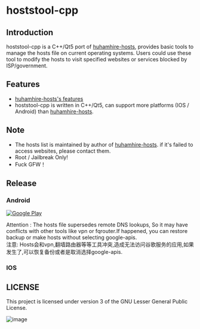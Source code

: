 hoststool-cpp
===============

Introduction
------------

hoststool-cpp is a C++/Qt5 port of  [huhamhire-hosts](https://hosts.huhamhire.com/), provides basic tools to manage the hosts file on current operating systems.
Users could use these tool to modify the hosts to visit specified websites or services blocked by ISP/government. 

Features
--------
- [huhamhire-hosts's features](https://github.com/huhamhire/huhamhire-hosts)
- hoststool-cpp is written in C++/Qt5, can support more platforms (IOS / Android) than [huhamhire-hosts](https://hosts.huhamhire.com/).


Note
----

- The hosts list is maintained by author of [huhamhire-hosts](https://hosts.huhamhire.com/). if it's failed to access websites, please contact them.
- Root / Jailbreak Only!
- Fuck GFW！

Release
-------
### Android
[![Google Play](http://developer.android.com/images/brand/en_generic_rgb_wo_45.png)]() 

Attention :
The hosts file supersedes remote DNS lookups, So it may have conflicts  with other tools like vpn or  fqrouter.If   happened, you can restore backup or make hosts without selecting google-apis.<br>
注意:
Hosts会和vpn,翻墙路由器等等工具冲突,造成无法访问谷歌服务的应用,如果发生了,可以恢复备份或者是取消选择google-apis.<br>

### IOS


LICENSE
-------
This project is licensed under version 3 of the GNU Lesser General Public License.

![image](http://wzyy2.github.io/hoststool-cpp/data/jietu2.png)